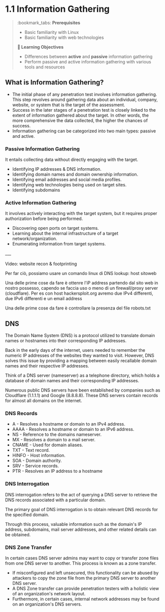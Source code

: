 # 1.1 Information Gathering

> :bookmark\_tabs: **Prerequisites**
>
> * Basic familiarity with Linux
> * Basic familiarity with web technologies
>
> **📕 Learning Objectives**
>
> * Differences between **active** and **passive** information gathering
> * Perform passive and active information gathering with various tools and resources

## What is Information Gathering?

* The initial phase of any penetration test involves information gathering. This step revolves around gathering data about an individual, company, website, or system that is the target of the assessment.
* Success in the later stages of a penetration test is closely linked to the extent of information gathered about the target. In other words, the more comprehensive the data collected, the higher the chances of success.
* Information gathering can be categorized into two main types: passive and active.

### **Passive Information Gathering**

It entails collecting data without directly engaging with the target.

* Identifying IP addresses & DNS information.
* Identifying domain names and domain ownership information.
* Identifying email addresses and social media profiles.
* Identifying web technologies being used on target sites.
* Identifying subdomains

### **Active Information Gathering**

It involves actively interacting with the target system, but it requires proper authorization before being performed.

* Discovering open ports on target systems.
* Learning about the internal infrastructure of a target network/organization.
* Enumerating information from target systems.

\_\_\_\
\
Video: website recon & footprinting



Per far ciò, possiamo usare un comando linux di DNS lookup: host sitoweb

Una delle prime cose da fare è ottenre l'iP address partendo dal sito web in nostro possesso, capendo se faccia uso o meno di un firewall/proxy server (cloudflare). Per es con host hackersploit.org avremo due IPv4 differenti, due IPv6 differenti e un email address



Una delle prime cose da fare è controllare la presenza del file robots.txt





## DNS

The Domain Name System (DNS) is a protocol utilized to translate domain names or hostnames into their corresponding IP addresses.

Back in the early days of the internet, users needed to remember the numeric IP addresses of the websites they wanted to visit. However, DNS solves this issue by providing a mapping between easily recallable domain names and their respective IP addresses.

Think of a DNS server (nameserver) as a telephone directory, which holds a database of domain names and their corresponding IP addresses.

Numerous public DNS servers have been established by companies such as Cloudflare (1.1.1.1) and Google (8.8.8.8). These DNS servers contain records for almost all domains on the internet.

### DNS Records

* A - Resolves a hostname or domain to an IPv4 address.
* AAAA - Resolves a hostname or domain to an IPv6 address.
* NS - Reference to the domains nameserver.
* MX - Resolves a domain to a mail server.
* CNAME - Used for domain aliases.
* TXT - Text record.
* HINFO - Host information.
* SOA - Domain authority.
* SRV - Service records.
* PTR - Resolves an IP address to a hostname

### DNS Interrogation

DNS interrogation refers to the act of querying a DNS server to retrieve the DNS records associated with a particular domain.

The primary goal of DNS interrogation is to obtain relevant DNS records for the specified domain.

Through this process, valuable information such as the domain's IP address, subdomains, mail server addresses, and other related details can be obtained.

### DNS Zone Transfer

In certain cases DNS server admins may want to copy or transfer zone files from one DNS server to another. This process is known as a zone transfer.

* If misconfigured and left unsecured, this functionality can be abused by attackers to copy the zone file from the primary DNS server to another DNS server.
* A DNS Zone transfer can provide penetration testers with a holistic view of an organization's network layout.
* Furthermore, in certain cases, internal network addresses may be found on an organization's DNS servers.

